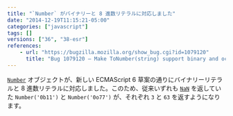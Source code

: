 ```yaml
---
title: "`Number` がバイナリーと 8 進数リテラルに対応しました"
date: "2014-12-19T11:15:21-05:00"
categories: ["javascript"]
tags: []
versions: ["36", "38-esr"]
references:
    - url: "https://bugzilla.mozilla.org/show_bug.cgi?id=1079120"
      title: "Bug 1079120 – Make ToNumber(string) support binary and octal literals"
---
```

[`Number`](https://developer.mozilla.org/docs/Web/JavaScript/Reference/Global_Objects/Number) オブジェクトが、新しい ECMAScript 6 草案の通りにバイナリーリテラルと 8 進数リテラルに対応しました。このため、従来いずれも [`NaN`](https://developer.mozilla.org/docs/Web/JavaScript/Reference/Global_Objects/NaN) を返していた `Number('0b11')` と `Number('0o77')` が、それぞれ `3` と `63` を返すようになります。
